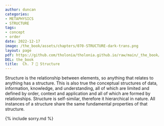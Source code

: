 ```yaml
---
author: duncan
categories:
- METAPHYSICS
- STRUCTURE
tags:
- concept
- order
date: 2022-12-17
image: /the_book/assets/chapters/070-STRUCTURE-dark-trans.png
layout: page
pdf: https://github.com/tholonia/tholonia.github.io/raw/main/_the_book/assets/chapters/070-STRUCTURE.pdf
DEL: the_book
title:  Ch. 7 📜 Structure
---
```

Structure is the relationship between elements, so anything that relates to anything has a structure.  This is also true the conceptual structures of data, information, knowledge, and understanding, all of which are limited and defined by order, context and application and all of which are formed by relationships.  Structure is self-similar, therefore it hierarchical in nature.  All instances of a structure share the same fundamental properties of that structure.   



<!--more-->

{% include sorry.md %}